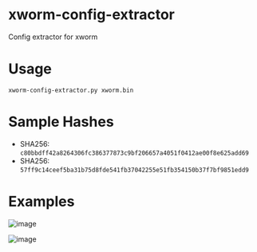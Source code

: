# xworm-config-extractor
Config extractor for xworm

# Usage

`xworm-config-extractor.py xworm.bin`


# Sample Hashes

- SHA256: `c80bbdff42a8264306fc386377873c9bf206657a4051f0412ae00f8e625add69`
- SHA256: `57ff9c14ceef5ba31b75d8fde541fb37042255e51fb354150b37f7bf9851edd9`


# Examples

![image](https://github.com/embee-research/xworm-config-extractor/assets/82847168/deb3da4f-2095-4293-9f5e-1395378aff7b)

![image](https://github.com/embee-research/xworm-config-extractor/assets/82847168/ff20ad2b-962c-4693-af48-ee768931b5ff)

